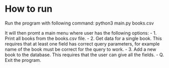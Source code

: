 
# How to run

Run the program with following command: python3 main.py books.csv

It will then promt a main menu where user has the following options:
    - 1. Print all books from the books.csv file.
    - 2. Get data for a single book. This requires that at least one field has correct query parameters, for example name of the book must be correct for the query to work.
    - 3. Add a new book to the database. This requires that the user can give all the fields. 
    - Q. Exit the program.

